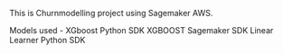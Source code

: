 This is Churnmodelling project using Sagemaker AWS. 

Models used - XGboost Python SDK
              XGBOOST Sagemaker SDK
              Linear Learner Python SDK
              
        
